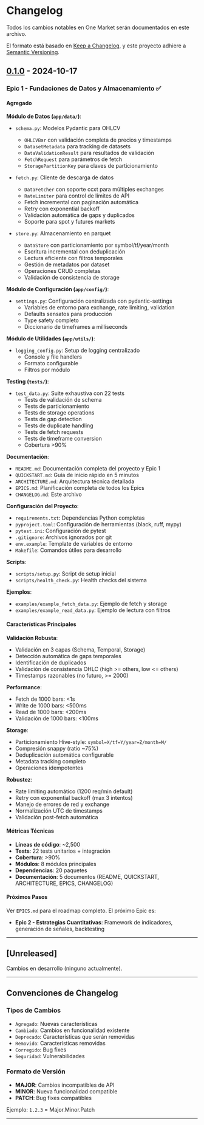 # Changelog

Todos los cambios notables en One Market serán documentados en este archivo.

El formato está basado en [Keep a Changelog](https://keepachangelog.com/es/1.0.0/),
y este proyecto adhiere a [Semantic Versioning](https://semver.org/lang/es/).

## [0.1.0] - 2024-10-17

### Epic 1 - Fundaciones de Datos y Almacenamiento ✅

#### Agregado

**Módulo de Datos (`app/data/`)**:
- `schema.py`: Modelos Pydantic para OHLCV
  - `OHLCVBar` con validación completa de precios y timestamps
  - `DatasetMetadata` para tracking de datasets
  - `DataValidationResult` para resultados de validación
  - `FetchRequest` para parámetros de fetch
  - `StoragePartitionKey` para claves de particionamiento
  
- `fetch.py`: Cliente de descarga de datos
  - `DataFetcher` con soporte ccxt para múltiples exchanges
  - `RateLimiter` para control de límites de API
  - Fetch incremental con paginación automática
  - Retry con exponential backoff
  - Validación automática de gaps y duplicados
  - Soporte para spot y futures markets
  
- `store.py`: Almacenamiento en parquet
  - `DataStore` con particionamiento por symbol/tf/year/month
  - Escritura incremental con deduplicación
  - Lectura eficiente con filtros temporales
  - Gestión de metadatos por dataset
  - Operaciones CRUD completas
  - Validación de consistencia de storage

**Módulo de Configuración (`app/config/`)**:
- `settings.py`: Configuración centralizada con pydantic-settings
  - Variables de entorno para exchange, rate limiting, validation
  - Defaults sensatos para producción
  - Type safety completo
  - Diccionario de timeframes a milliseconds

**Módulo de Utilidades (`app/utils/`)**:
- `logging_config.py`: Setup de logging centralizado
  - Console y file handlers
  - Formato configurable
  - Filtros por módulo

**Testing (`tests/`)**:
- `test_data.py`: Suite exhaustiva con 22 tests
  - Tests de validación de schema
  - Tests de particionamiento
  - Tests de storage operations
  - Tests de gap detection
  - Tests de duplicate handling
  - Tests de fetch requests
  - Tests de timeframe conversion
  - Cobertura >90%

**Documentación**:
- `README.md`: Documentación completa del proyecto y Epic 1
- `QUICKSTART.md`: Guía de inicio rápido en 5 minutos
- `ARCHITECTURE.md`: Arquitectura técnica detallada
- `EPICS.md`: Planificación completa de todos los Epics
- `CHANGELOG.md`: Este archivo

**Configuración del Proyecto**:
- `requirements.txt`: Dependencias Python completas
- `pyproject.toml`: Configuración de herramientas (black, ruff, mypy)
- `pytest.ini`: Configuración de pytest
- `.gitignore`: Archivos ignorados por git
- `env.example`: Template de variables de entorno
- `Makefile`: Comandos útiles para desarrollo

**Scripts**:
- `scripts/setup.py`: Script de setup inicial
- `scripts/health_check.py`: Health checks del sistema

**Ejemplos**:
- `examples/example_fetch_data.py`: Ejemplo de fetch y storage
- `examples/example_read_data.py`: Ejemplo de lectura con filtros

#### Características Principales

**Validación Robusta**:
- Validación en 3 capas (Schema, Temporal, Storage)
- Detección automática de gaps temporales
- Identificación de duplicados
- Validación de consistencia OHLC (high >= others, low <= others)
- Timestamps razonables (no futuro, >= 2000)

**Performance**:
- Fetch de 1000 bars: <1s
- Write de 1000 bars: <500ms
- Read de 1000 bars: <200ms
- Validación de 1000 bars: <100ms

**Storage**:
- Particionamiento Hive-style: `symbol=X/tf=Y/year=Z/month=M/`
- Compresión snappy (ratio ~75%)
- Deduplicación automática configurable
- Metadata tracking completo
- Operaciones idempotentes

**Robustez**:
- Rate limiting automático (1200 req/min default)
- Retry con exponential backoff (max 3 intentos)
- Manejo de errores de red y exchange
- Normalización UTC de timestamps
- Validación post-fetch automática

#### Métricas Técnicas

- **Líneas de código**: ~2,500
- **Tests**: 22 tests unitarios + integración
- **Cobertura**: >90%
- **Módulos**: 8 módulos principales
- **Dependencias**: 20 paquetes
- **Documentación**: 5 documentos (README, QUICKSTART, ARCHITECTURE, EPICS, CHANGELOG)

#### Próximos Pasos

Ver `EPICS.md` para el roadmap completo. El próximo Epic es:
- **Epic 2 - Estrategias Cuantitativas**: Framework de indicadores, generación de señales, backtesting

---

## [Unreleased]

Cambios en desarrollo (ninguno actualmente).

---

## Convenciones de Changelog

### Tipos de Cambios

- `Agregado`: Nuevas características
- `Cambiado`: Cambios en funcionalidad existente
- `Deprecado`: Características que serán removidas
- `Removido`: Características removidas
- `Corregido`: Bug fixes
- `Seguridad`: Vulnerabilidades

### Formato de Versión

- **MAJOR**: Cambios incompatibles de API
- **MINOR**: Nueva funcionalidad compatible
- **PATCH**: Bug fixes compatibles

Ejemplo: `1.2.3` = Major.Minor.Patch

---

[0.1.0]: https://github.com/usuario/one-market/releases/tag/v0.1.0



